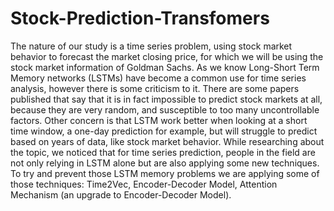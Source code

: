 # Stock-Prediction-Transfomers

The nature of our study is a time series problem, using stock market behavior to forecast the market closing price, for which we will be using the stock market information of Goldman Sachs. As we know Long-Short Term Memory networks (LSTMs) have become a common use for time series analysis, however there is some criticism to it. There are some papers published that say that it is in fact impossible to predict stock markets at all, because they are very random, and susceptible to too many uncontrollable factors. Other concern is that LSTM work better when looking at a short time window, a one-day prediction for example, but will struggle to predict based on years of data, like stock market behavior. While researching about the topic, we noticed that for time series prediction, people in the field are not only relying in LSTM alone but are also applying some new techniques. To try and prevent those LSTM memory problems we are applying some of those techniques: Time2Vec, Encoder-Decoder Model, Attention Mechanism (an upgrade to Encoder-Decoder Model).
